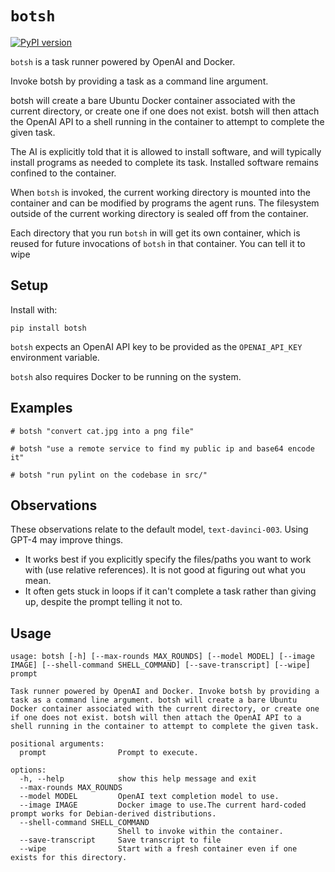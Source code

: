 # `botsh`

[![PyPI version](https://badge.fury.io/py/botsh.svg)](https://badge.fury.io/py/botsh)

`botsh` is a task runner powered by OpenAI and Docker.

Invoke botsh by providing a task as a command line argument.

botsh will create a bare Ubuntu Docker container associated with
the current directory, or create one if one does not exist. botsh
will then attach the OpenAI API to a shell running in the container
to attempt to complete the given task.

The AI is explicitly told that it is allowed to install software,
and will typically install programs as needed to complete its task.
Installed software remains confined to the container.

When `botsh` is invoked, the current working directory is mounted
into the container and can be modified by programs the agent runs.
The filesystem outside of the current working directory is sealed
off from the container.

Each directory that you run `botsh` in will get its own container,
which is reused for future invocations of `botsh` in that container.
You can tell it to wipe 

## Setup

Install with:

    pip install botsh

`botsh` expects an OpenAI API key to be provided as the `OPENAI_API_KEY`
environment variable.

`botsh` also requires Docker to be running on the system.

## Examples

    # botsh "convert cat.jpg into a png file"

    # botsh "use a remote service to find my public ip and base64 encode it"

    # botsh "run pylint on the codebase in src/"

## Observations

These observations relate to the default model, `text-davinci-003`. Using GPT-4 may improve things.

- It works best if you explicitly specify the files/paths you want to work with (use relative references).
  It is not good at figuring out what you mean.
- It often gets stuck in loops if it can't complete a task rather than giving up, despite the prompt
  telling it not to.

## Usage

```
usage: botsh [-h] [--max-rounds MAX_ROUNDS] [--model MODEL] [--image IMAGE] [--shell-command SHELL_COMMAND] [--save-transcript] [--wipe] prompt

Task runner powered by OpenAI and Docker. Invoke botsh by providing a task as a command line argument. botsh will create a bare Ubuntu Docker container associated with the current directory, or create one if one does not exist. botsh will then attach the OpenAI API to a shell running in the container to attempt to complete the given task.

positional arguments:
  prompt                Prompt to execute.

options:
  -h, --help            show this help message and exit
  --max-rounds MAX_ROUNDS
  --model MODEL         OpenAI text completion model to use.
  --image IMAGE         Docker image to use.The current hard-coded prompt works for Debian-derived distributions.
  --shell-command SHELL_COMMAND
                        Shell to invoke within the container.
  --save-transcript     Save transcript to file
  --wipe                Start with a fresh container even if one exists for this directory.
```
